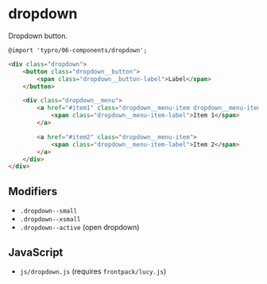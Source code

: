 # dropdown

Dropdown button.

```less
@import 'typro/06-components/dropdown';
```

```html
<div class="dropdown">
	<button class="dropdown__button">
		<span class="dropdown__button-label">Label</span>
	</button>

	<div class="dropdown__menu">
		<a href="#item1" class="dropdown__menu-item dropdown__menu-item--active">
			<span class="dropdown__menu-item-label">Item 1</span>
		</a>

		<a href="#item2" class="dropdown__menu-item">
			<span class="dropdown__menu-item-label">Item 2</span>
		</a>
	</div>
</div>
```


## Modifiers

* `.dropdown--small`
* `.dropdown--xsmall`
* `.dropdown--active` (open dropdown)


## JavaScript

* `js/dropdown.js` (requires `frontpack/lucy.js`)
